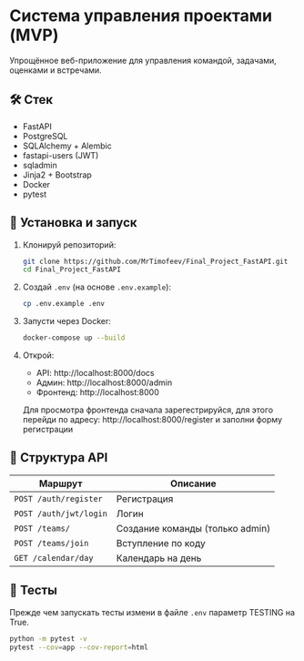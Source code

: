 # Система управления проектами (MVP)

Упрощённое веб-приложение для управления командой, задачами, оценками и встречами.

## 🛠️ Стек
- FastAPI
- PostgreSQL
- SQLAlchemy + Alembic
- fastapi-users (JWT)
- sqladmin
- Jinja2 + Bootstrap
- Docker
- pytest

## 🚀 Установка и запуск

1. Клонируй репозиторий:
   ```bash
   git clone https://github.com/MrTimofeev/Final_Project_FastAPI.git
   cd Final_Project_FastAPI
   ```

2. Создай `.env` (на основе `.env.example`):
   ```bash
   cp .env.example .env
   ```

3. Запусти через Docker:
   ```bash
   docker-compose up --build
   ```

4. Открой:
   - API: http://localhost:8000/docs
   - Админ: http://localhost:8000/admin
   - Фронтенд: http://localhost:8000

   Для просмотра фронтенда сначала зарегестрируйся, для этого перейди по адресу: http://localhost:8000/register и заполни форму регистрации
## 📂 Структура API

| Маршрут | Описание |
|--------|--------|
| `POST /auth/register` | Регистрация |
| `POST /auth/jwt/login` | Логин |
| `POST /teams/` | Создание команды (только admin) |
| `POST /teams/join` | Вступление по коду |
| `GET /calendar/day` | Календарь на день |

## 🧪 Тесты
Прежде чем запускать тесты измени в файле `.env` параметр TESTING на True.

```bash
python -m pytest -v
pytest --cov=app --cov-report=html
```
